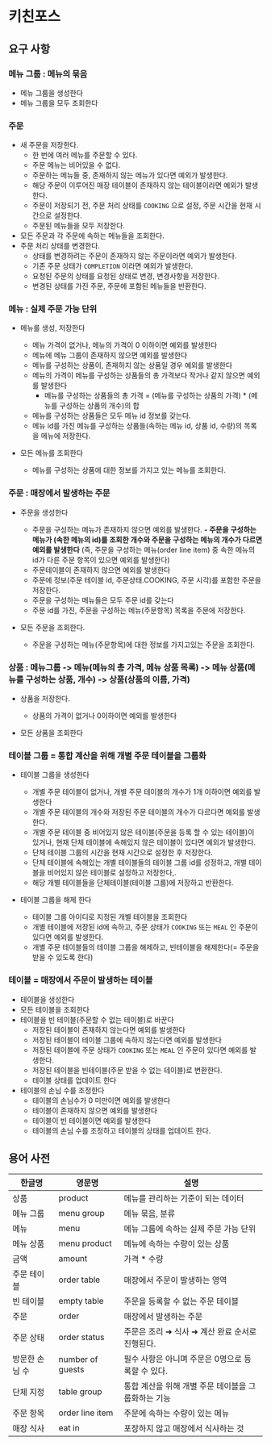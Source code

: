# 키친포스

## 요구 사항

### 메뉴 그룹 : 메뉴의 묶음 
- 메뉴 그룹을 생성한다
- 메뉴 그룹을 모두 조회한다


### 주문
- 새 주문을 저장한다.
    - 한 번에 여러 메뉴를 주문할 수 있다.
    - 주문 메뉴는 비어있을 수 없다.
    - 주문하는 메뉴들 중, 존재하지 않는 메뉴가 있다면 예외가 발생한다.
    - 해당 주문이 이루어진 매장 테이블이 존재하지 않는 테이블이라면 예외가 발생한다.
    - 주문이 저장되기 전, 주문 처리 상태를 `COOKING` 으로 설정, 주문 시간을 현재 시간으로 설정한다.
    - 주문된 메뉴들을 모두 저장한다.
- 모든 주문과 각 주문에 속하는 메뉴들을 조회한다.
- 주문 처리 상태를 변경한다.
    - 상태를 변경하려는 주문이 존재하지 않는 주문이라면 예외가 발생한다.
    - 기존 주문 상태가 `COMPLETION` 이라면 예외가 발생한다.
    - 요청된 주문의 상태를 요청된 상태로 변경, 변경사항을 저장한다.
    - 변경된 상태를 가진 주문, 주문에 포함된 메뉴들을 반환한다.
  
### 메뉴 : 실제 주문 가능 단위
- 메뉴를 생성, 저장한다
  - 메뉴 가격이 없거나, 메뉴의 가격이 0 이하이면 예외를 발생한다
  - 메뉴에 메뉴 그룹이 존재하지 않으면 예외를 발생한다
  - 메뉴를 구성하는 상품이, 존재하지 않는 상품일 경우 예외를 발생한다
  - 메뉴의 가격이 메뉴를 구성하는 상품들의 총 가격보다 작거나 같지 않으면 예외를 발생한다
    - 메뉴를 구성하는 상품들의 총 가격 = (메뉴를 구성하는 상품의 가격) * (메뉴를 구성하는 상품의 개수)의 합
  - 메뉴를 구성하는 상품들은 모두 메뉴 id 정보를 갖는다.
  - 메뉴 id를 가진 메뉴를 구성하는 상품들(속하는 메뉴 id, 상품 id, 수량)의 목록을 메뉴에 저장한다. 
  
- 모든 메뉴를 조회한다
  - 메뉴를 구성하는 상품에 대한 정보를 가지고 있는 메뉴를 조회한다.

### 주문 : 매장에서 발생하는 주문
- 주문을 생성한다
  - 주문을 구성하는 메뉴가 존재하지 않으면 예외를 발생한다.
  **- 주문을 구성하는 메뉴가 (속한 메뉴의 id)를 조회한 개수와  주문을 구성하는 메뉴의 개수가 다르면 예외를 발생한다**
    (즉, 주문을 구성하는 메뉴(order line item) 중 속한 메뉴의 id가 다른 주문 항목이 있으면 예외를 발생한다)
  - 주문테이블이 존재하지 않으면 예외를 발생한다
  - 주문에 정보(주문 테이블 id, 주문상태.COOKING, 주문 시각)를 포함한 주문을 저장한다.
  - 주문을 구성하는 메뉴들은 모두 주문 id를 갖는다
  - 주문 id를 가진, 주문을 구성하는 메뉴(주문항목) 목록을 주문에 저장한다.
  
- 모든 주문을 조회한다.
  - 주문을 구성하는 메뉴(주문항목)에 대한 정보를 가지고있는 주문을 조회한다.

### 상품 : 메뉴그룹 -> 메뉴(메뉴의 총 가격, 메뉴 상품 목록) -> 메뉴 상품(메뉴를 구성하는 상품, 개수) -> 상품(상품의 이름, 가격)
- 상품을 저장한다.
  - 상품의 가격이 없거나 0이하이면 예외를 발생한다

- 모든 상품을 조회한다

### 테이블 그룹 = 통합 계산을 위해 개별 주문 테이블을 그룹화
- 테이블 그룹을 생성한다
  - 개별 주문 테이블이 없거나, 개별 주문 테이블의 개수가 1개 이하이면 예외를 발생한다
  - 개별 주문 테이블의 개수와 저장된 주문 테이블의 개수가 다르다면 예외를 발생한다.
  - 개별 주문 테이블 중 비어있지 않은 테이블(주문을 등록 할 수 있는 테이블)이 있거나, 현재 단체 테이블에 속해있지 않은 테이블이 있다면 예외가 발생한다. 
  - 단체 테이블 그룹의 시간을 현재 시간으로 설정한 후 저장한다.
  - 단체 테이블에 속해있는 개별 테이블들의 테이블 그룹 id를 성정하고, 개별 테이블을 비어있지 않은 테이블로 설정하고 저장한다,.
  - 해당 개별 테이블들을 단체테이블(테이블 그룹)에 저장하고 반환한다.

- 테이블 그룹을 해제 한다
  - 테이블 그룹 아이디로 지정된 개별 테이블을 조회한다
  - 개별 테이블에 저장된 id에 속하고, 주문 상태가 `COOKING` 또는 `MEAL` 인 주문이 있다면 예외를 발생한다.
  - 개별 주문 테이블들의 테이블 그룹을 해제하고, 빈테이블을 해제한다(= 주문을 받을 수 있도록 한다)

### 테이블 = 매장에서 주문이 발생하는 테이블
- 테이블을 생성한다
- 모든 테이블을 조회한다
- 테이블을 빈 테이블(주문할 수 없는 테이블)로 바꾼다
  - 저장된 테이블이 존재하지 않는다면 예외를 발생한다
  - 저장된 테이블이 테이블 그룹에 속하지 않는다면 예외를 발생한다
  - 저장된 테이블에 주문 상태가 `COOKING` 또는 `MEAL` 인 주문이 있다면 예외를 발생한다.
  - 저장된 테이블을 빈테이블(주문 받을 수 없는 테이블)로 변환한다.
  - 테이블 상태를 업데이트 한다
- 테이블의 손님 수를 조정한다
  - 테이블의 손님수가 0 미만이면 예외를 발생한다
  - 테이블이 존재하지 않으면 예외를 발생한다
  - 테이블이 빈 테이블이면 예외를 발생한다
  - 테이블의 손님 수를 조정하고 테이블의 상태를 업데이트 한다.


## 용어 사전

| 한글명 | 영문명 | 설명 |
| --- | --- | --- |
| 상품 | product | 메뉴를 관리하는 기준이 되는 데이터 |
| 메뉴 그룹 | menu group | 메뉴 묶음, 분류 |
| 메뉴 | menu | 메뉴 그룹에 속하는 실제 주문 가능 단위 |
| 메뉴 상품 | menu product | 메뉴에 속하는 수량이 있는 상품 |
| 금액 | amount | 가격 * 수량 |
| 주문 테이블 | order table | 매장에서 주문이 발생하는 영역 |
| 빈 테이블 | empty table | 주문을 등록할 수 없는 주문 테이블 |
| 주문 | order | 매장에서 발생하는 주문 |
| 주문 상태 | order status | 주문은 조리 ➜ 식사 ➜ 계산 완료 순서로 진행된다. |
| 방문한 손님 수 | number of guests | 필수 사항은 아니며 주문은 0명으로 등록할 수 있다. |
| 단체 지정 | table group | 통합 계산을 위해 개별 주문 테이블을 그룹화하는 기능 |
| 주문 항목 | order line item | 주문에 속하는 수량이 있는 메뉴 |
| 매장 식사 | eat in | 포장하지 않고 매장에서 식사하는 것 |
